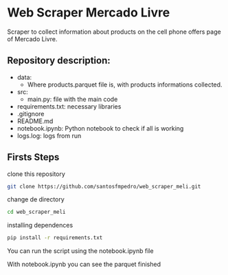 # Web Scraper Mercado Livre
Scraper to collect information about products on the cell phone offers page of Mercado Livre.

Repository description:
-----------
- data: 
    - Where products.parquet file is, with products informations collected.
- src:
    - main.py: file with the main code
- requirements.txt: necessary libraries 
- .gitignore
- README.md
- notebook.ipynb: Python notebook to check if all is working
- logs.log: logs from run 

Firsts Steps
-----------

clone this repository
```bash
git clone https://github.com/santosfmpedro/web_scraper_meli.git
```

change de directory 
```bash
cd web_scraper_meli
```

installing dependences 

```bash
pip install -r requirements.txt
```

You can run the script using the notebook.ipynb file

With  notebook.ipynb you can see the parquet finished
